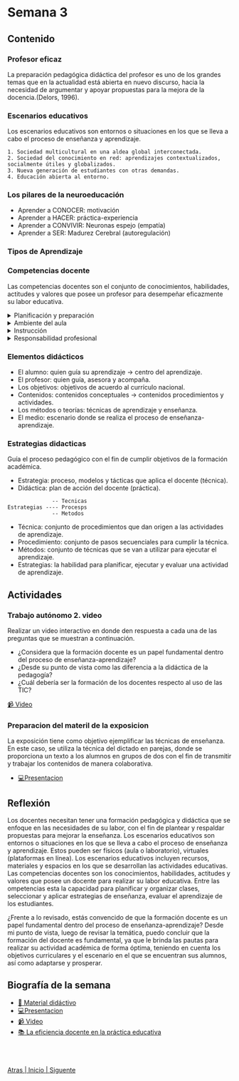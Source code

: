 # Semana 3

## Contenido

### Profesor eficaz
La preparación pedagógica didáctica del profesor es uno de los grandes temas que en la actualidad está abierta en nuevo discurso, hacia la necesidad de argumentar y apoyar propuestas para la mejora de la docencia.(Delors, 1996).
### Escenarios educativos

<Lista>
Los escenarios educativos son entornos o situaciones en los que se lleva a cabo el proceso de enseñanza y aprendizaje. 

    1. Sociedad multicultural en una aldea global interconectada.
    2. Sociedad del conocimiento en red: aprendizajes contextualizados, socialmente útiles y globalizados.
    3. Nueva generación de estudiantes con otras demandas.
    4. Educación abierta al entorno.
</Lista>

### Los pilares de la neuroeducación
  -  Aprender a CONOCER: motivación
  -  Aprender a HACER: práctica-experiencia
  -  Aprender a CONVIVIR: Neuronas espejo (empatía)
  -  Aprender a SER: Madurez Cerebral (autoregulación)

### Tipos de Aprendizaje

### Competencias docente
Las competencias docentes son el conjunto de conocimientos, habilidades, actitudes y valores que posee un profesor para desempeñar eficazmente su labor educativa.

<details>
  <summary>Planificación y preparación</summary>
  Organización efectiva de los procesos de enseñanza-aprendizaje.
</details>
<details>
  <summary>Ambiente del aula</summary>
   Creación de un entorno propicio para el respeto y la colaboración.
</details>
<details>
  <summary>Instrucción</summary>
    Comunicación clara y participación activa de los estudiantes.
</details>
<details>
  <summary>Responsabilidad profesional</summary>
    Reflexión continua y mantenimiento de registros precisos.
</details>

### Elementos didácticos
- El alumno: quien guía su aprendizaje -> centro del aprendizaje.
- El profesor: quien guía, asesora y acompaña.
- Los objetivos: objetivos de acuerdo al currículo nacional.
- Contenidos: contenidos conceptuales -> contenidos procedimientos y actividades.
- Los métodos o teorías: técnicas de aprendizaje y enseñanza.
- El medio: escenario donde se realiza el proceso de enseñanza-aprendizaje.

### Estrategias didacticas
Guía el proceso pedagógico con el fin de cumplir objetivos de la formación académica.
- Estrategia: proceso, modelos y tácticas que aplica el docente (técnica).
- Didáctica: plan de acción del docente (práctica).

```
              -- Tecnicas
Estrategias ---- Procesps
              -- Metodos
```

- Técnica: conjunto de procedimientos que dan origen a las actividades de aprendizaje.
- Procedimiento: conjunto de pasos secuenciales para cumplir la técnica.
- Métodos: conjunto de técnicas que se van a utilizar para ejecutar el aprendizaje.
- Estrategias: la habilidad para planificar, ejecutar y evaluar una actividad de aprendizaje.

## Actividades

### Trabajo autónomo 2. video
Realizar un video interactivo en donde den respuesta a cada una de las preguntas que se muestran a continuación.

- ¿Considera que la formación docente es un papel fundamental dentro del proceso de enseñanza-aprendizaje? 
- ¿Desde su punto de vista como las diferencia a la didáctica de la pedagogía?
- ¿Cuál debería ser la formación de los docentes respecto al uso de las  TIC?

[📹 Video](https://youtu.be/fiVbWSG2kCU)

### Preparacion del materil de la exposicion
La exposición tiene como objetivo ejemplificar las técnicas de enseñanza. En este caso, se utiliza la técnica del dictado en parejas, donde se proporciona un texto a los alumnos en grupos de dos con el fin de transmitir y trabajar los contenidos de manera colaborativa.

- [💻Presentacion](https://docs.google.com/presentation/d/1VHPwsdRK05uwNSrWJrR0JzC9Tc5FIFyZeJhCbo8WVLo/edit#slide=id.g1e2aa3ca207_0_0)

## Reflexión
Los docentes necesitan tener una formación pedagógica y didáctica que se enfoque en las necesidades de su labor, con el fin de plantear y respaldar propuestas para mejorar la enseñanza.
Los escenarios educativos son entornos o situaciones en los que se lleva a cabo el proceso de enseñanza y aprendizaje. Estos pueden ser físicos (aula o laboratorio), virtuales (plataformas en línea). Los escenarios educativos incluyen recursos, materiales y espacios en los que se desarrollan las actividades educativas.
Las competencias docentes son los conocimientos, habilidades, actitudes y valores que posee un docente para realizar su labor educativa. Entre las ompetencias esta la capacidad para planificar y organizar clases, seleccionar y aplicar estrategias de enseñanza, evaluar el aprendizaje de los estudiantes.

¿Frente a lo revisado, estás convencido de que la formación docente es un papel fundamental dentro del proceso de enseñanza-aprendizaje?
Desde mi punto de vista, luego de revisar la temática, puedo concluir que la formación del docente es fundamental, ya que le brinda las pautas para realizar su actividad académica de forma óptima, teniendo en cuenta los objetivos curriculares y el escenario en el que se encuentran sus alumnos, así como adaptarse y prosperar.
## Biografía de la semana
- [📗 Material didáctivo](https://www.calameo.com/read/006795831a698a50dc16a?page=1)
- [💻Presentacion](https://docs.google.com/presentation/d/1VHPwsdRK05uwNSrWJrR0JzC9Tc5FIFyZeJhCbo8WVLo/edit#slide=id.g1e2aa3ca207_0_0)
- [📹 Video](https://youtu.be/fiVbWSG2kCU)
- [📚 La eficiencia docente en la práctica educativa](http://ve.scielo.org/scielo.php?script=sci_arttext&pid=S1315-95182010000300009)

<br>
<br>

[Atras  ](/unidad1/semana2.md)
[| Inicio | ](/README.MD)
[   Siguente](/unidad1/semana4.md)
